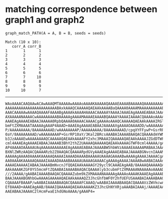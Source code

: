 # matching correspondence between graph1 and graph2

    graph_match_PATH(A = A, B = B, seeds = seeds)
    
    Match (10 x 10):
       corr_A corr_B
    1       1      1
    2       2      2
    3       3      3
    4       4      4
    5       5      5
    6       6      6
    7       7     10
    8       8      8
    9       9      9
    10     10      7

---

    WAoAAAACAAQAAwACAwAAAQMTAAAAAwAAAAoAAAAKAAAAAQAAAAEAAAABAAAAAQAAAAAAAAAA
    AAAAAAAAAAAAAAAAAAAAAAABAxkAAAQCAAAAAQAEAAkAAAABaQAAAA0AAAAMAAAAAAAAAAEA
    AAACAAAAAwAAAAQAAAAFAAAABgAAAAkAAAAHAAAACAAAAAYAAAAJAAAEAgAAAAEABAAJAAAA
    AXAAAAANAAAACwAAAAAAAAABAAAAAgAAAAMAAAAEAAAABQAAAAYAAAAIAAAACQAAAAoAAAAM
    AAAEAgAAAAEABAAJAAAAA0RpbQAAAA0AAAACAAAACgAAAAoAAAQCAAAAAQAEAAkAAAAIRGlt
    bmFtZXMAAAATAAAAAgAAAP4AAAD+AAAEAgAAAAEABAAJAAAAAXgAAAAOAAAADD/wAAAAAAAA
    P/AAAAAAAAA/8AAAAAAAAD/wAAAAAAAAP/AAAAAAAAA/8AAAAAAAAD/cpqXYFFywP+GsrRP1
    0aY/8AAAAAAAAD/wAAAAAAAAP+GsrRP10aY/3Kal2BRcsAAABAIAAAABAAQACQAAAAdmYWN0
    b3JzAAAAEwAAAAAAAAQCAAAAAQAEAAkAAAAFY2xhc3MAAAIQAAAAAQAEAAkAAAAJZGdDTWF0
    cml4AAAEAgAAAAEABAAJAAAAB3BhY2thZ2UAAAAQAAAAAQAEAAkAAAAGTWF0cml4AAAA/gAA
    AP4AAAAOAAAAAUAqAAAAAAAAAAAEAgAAAAEABAAJAAAABW5hbWVzAAAAEAAAAAMABAAJAAAA
    BXNlZWRzAAQACQAAAARzb2Z0AAQACQAAAARpdGVyAAAEAgAAAAEABAAJAAAABGNvcnIAAAMT
    AAAAAgAAAA0AAAAKAAAAAQAAAAIAAAADAAAABAAAAAUAAAAGAAAABwAAAAgAAAAJAAAACgAA
    AA0AAAAKAAAAAQAAAAIAAAADAAAABAAAAAUAAAAGAAAACgAAAAgAAAAJAAAABwAABAIAAAn/
    AAAAEAAAAAIABAAJAAAABmNvcnJfQQAEAAkAAAAGY29ycl9CAAAEAgAAB/8AAAAQAAAAAQAE
    AAkAAAAKZGF0YS5mcmFtZQAABAIAAAABAAQACQAAAAlyb3cubmFtZXMAAAANAAAAAoAAAAD/
    ///2AAAA/gAABAIAAAABAAQACQAAAAZubm9kZXMAAAANAAAAAgAAAAoAAAAKAAAEAgAAAAEA
    BAAJAAAABGNhbGwAAAAGAAAAAQAEAAkAAAAQZ3JhcGhfbWF0Y2hfUEFUSAAABAIAAAABAAQA
    CQAAAAFBAAAP/wAABAIAAAABAAQACQAAAAFCAAAQ/wAABAIAAAABAAQACQAAAAVzZWVkcwAA
    Ef8AAAD+AAAEAgAAB/8AAAIQAAAAAQAEAAkAAAAKZ3JhcGhNYXRjaAAABAIAAAj/AAAAEAAA
    AAEABAAJAAAAC2lHcmFwaE1hdGNoAAAA/gAAAP4=

